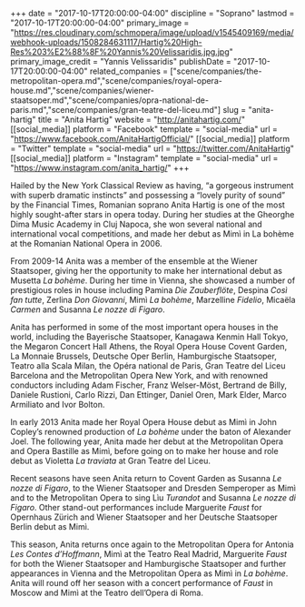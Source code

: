 +++
date = "2017-10-17T20:00:00-04:00"
discipline = "Soprano"
lastmod = "2017-10-17T20:00:00-04:00"
primary_image = "https://res.cloudinary.com/schmopera/image/upload/v1545409169/media/webhook-uploads/1508284631117/Hartig%20High-Res%203%E2%88%8F%20Yannis%20Velissaridis.jpg.jpg"
primary_image_credit = "Yannis Velissaridis"
publishDate = "2017-10-17T20:00:00-04:00"
related_companies = ["scene/companies/the-metropolitan-opera.md","scene/companies/royal-opera-house.md","scene/companies/wiener-staatsoper.md","scene/companies/opra-national-de-paris.md","scene/companies/gran-teatre-del-liceu.md"]
slug = "anita-hartig"
title = "Anita Hartig"
website = "http://anitahartig.com/"
[[social_media]]
platform = "Facebook"
template = "social-media"
url = "https://www.facebook.com/AnitaHartigOfficial/"
[[social_media]]
platform = "Twitter"
template = "social-media"
url = "https://twitter.com/AnitaHartig"
[[social_media]]
platform = "Instagram"
template = "social-media"
url = "https://www.instagram.com/anita_hartig/"
+++

Hailed by the New York Classical Review as having, “a gorgeous instrument with superb dramatic instincts” and possessing a “lovely purity of sound” by the Financial Times, Romanian soprano Anita Hartig is one of the most highly sought-after stars in opera today. During her studies at the Gheorghe Dima Music Academy in Cluj Napoca, she won several national and international vocal competitions, and made her debut as Mimì in La bohème at the Romanian National Opera in 2006.

From 2009-14 Anita was a member of the ensemble at the Wiener Staatsoper, giving her the opportunity to make her international debut as Musetta *La bohème*. During her time in Vienna, she showcased a number of prestigious roles in house including Pamina *Die Zauberflöte*, Despina *Così fan tutte*, Zerlina *Don Giovanni*, Mimì *La bohème*, Marzelline *Fidelio*, Micaëla *Carmen* and Susanna *Le nozze di Figaro*.

Anita has performed in some of the most important opera houses in the world, including the Bayerische Staatsoper, Kanagawa Kenmin Hall Tokyo, the Megaron Concert Hall Athens, the Royal Opera House Covent Garden, La Monnaie Brussels, Deutsche Oper Berlin, Hamburgische Staatsoper, Teatro alla Scala Milan, the Opéra national de Paris, Gran Teatre del Liceu Barcelona and the Metropolitan Opera New York, and with renowned conductors including Adam Fischer, Franz Welser-Möst, Bertrand de Billy, Daniele Rustioni, Carlo Rizzi, Dan Ettinger, Daniel Oren, Mark Elder, Marco Armiliato and Ivor Bolton.

In early 2013 Anita made her Royal Opera House debut as Mimì in John Copley’s renowned production of *La bohème* under the baton of Alexander Joel. The following year, Anita made her debut at the Metropolitan Opera and Opera Bastille as Mimì, before going on to make her house and role debut as Violetta *La traviata* at Gran Teatre del Liceu.

Recent seasons have seen Anita return to Covent Garden as Susanna *Le nozze di Figaro*, to the Wiener Staatsoper and Dresden Semperoper as Mimì and to the Metropolitan Opera to sing Lìu *Turandot* and Susanna *Le nozze di Figaro*. Other stand-out performances include Marguerite *Faust* for Opernhaus Zürich and Wiener Staatsoper and her Deutsche Staatsoper Berlin debut as Mimì.

This season, Anita returns once again to the Metropolitan Opera for Antonia *Les Contes d’Hoffmann*, Mimì at the Teatro Real Madrid, Marguerite *Faust* for both the Wiener Staatsoper and Hamburgische Staatsoper and further appearances in Vienna and the Metropolitan Opera as Mimì in *La bohème*. Anita will round off her season with a concert performance of *Faust* in Moscow and Mimì at the Teatro dell’Opera di Roma.
